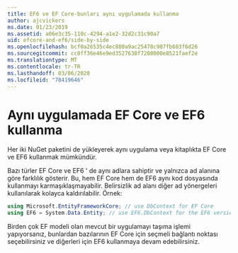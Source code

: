 ```yaml
---
title: EF6 ve EF Core-bunları aynı uygulamada kullanma
author: ajcvickers
ms.date: 01/23/2019
ms.assetid: a06e3c35-110c-4294-a1e2-32d2c31c90a7
uid: efcore-and-ef6/side-by-side
ms.openlocfilehash: bcf0a26535c4ec880a9ac25478c987fb683f6d26
ms.sourcegitcommit: cc0ff36e46e9ed3527638f7208000e8521faef2e
ms.translationtype: MT
ms.contentlocale: tr-TR
ms.lasthandoff: 03/06/2020
ms.locfileid: "78419646"
---
```

# <a name="using-ef-core-and-ef6-in-the-same-application"></a>Aynı uygulamada EF Core ve EF6 kullanma

Her iki NuGet paketini de yükleyerek aynı uygulama veya kitaplıkta EF Core ve EF6 kullanmak mümkündür.

Bazı türler EF Core ve EF6 ' de aynı adlara sahiptir ve yalnızca ad alanına göre farklılık gösterir. Bu, hem EF Core hem de EF6 aynı kod dosyasında kullanmayı karmaşıklaşmayabilir. Belirsizlik ad alanı diğer ad yönergeleri kullanılarak kolayca kaldırılabilir. Örnek:

``` csharp
using Microsoft.EntityFrameworkCore; // use DbContext for EF Core
using EF6 = System.Data.Entity; // use EF6.DbContext for the EF6 version
```

Birden çok EF modeli olan mevcut bir uygulamayı taşıma işlemi yapıyorsanız, bunlardan bazılarının EF Core için seçmeli bağlantı noktası seçebilirsiniz ve diğerleri için EF6 kullanmaya devam edebilirsiniz.
